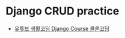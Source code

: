 # Django CRUD practice
 - [유튜브 생활코딩 Django Course 클론코딩](https://www.youtube.com/watch?v=pbKhn2ten9I&list=PLuHgQVnccGMDLp4GH-rgQhVKqqZawlNwG)
